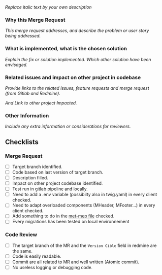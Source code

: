 _Replace italic text by your own description_

### Why this Merge Request

_This merge request addresses, and describe the problem or user story being addressed._

### What is implemented, what is the chosen solution

_Explain the fix or solution implemented. Which other solution have been envisaged._

### Related issues and impact on other project in codebase

_Provide links to the related issues, feature requests and merge request (from Gitlab and Redmine)._

_And Link to other project Impacted._

### Other Information

_Include any extra information or considerations for reviewers._

## Checklists

### Merge Request

-   [ ] Target branch identified.
-   [ ] Code based on last version of target branch.
-   [ ] Description filled.
-   [ ] Impact on other project codebase identified.
-   [ ] Test run in gitlab pipeline and locally.
-   [ ] Need to add a .env variable (possibilty also in twig.yaml) in every client checked.
-   [ ] Need to adapt overloaded components (MHeader, MFooter...) in every client checked.
-   [ ] Add something to do in the [met-mep file](https://docs.google.com/document/d/1U3edMGP6MrqX5fApMnx2hfTvMG-Xd6v9PpDVFR37UVE/edit) checked.
-   [ ] Every migrations has been tested on local environnement

### Code Review

-   [ ] The target branch of the MR and the `Version Cible` field in redmine are the same.
-   [ ] Code is easily readable.
-   [ ] Commit are all related to MR and well written (Atomic commit).
-   [ ] No useless logging or debugging code.
